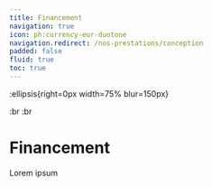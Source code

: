 ```yaml
---
title: Financement
navigation: true
icon: ph:currency-eur-duotone
navigation.redirect: /nos-prestations/conception
padded: false
fluid: true
toc: true
---
```


:ellipsis{right=0px width=75% blur=150px}

:br
:br

# Financement
Lorem ipsum
